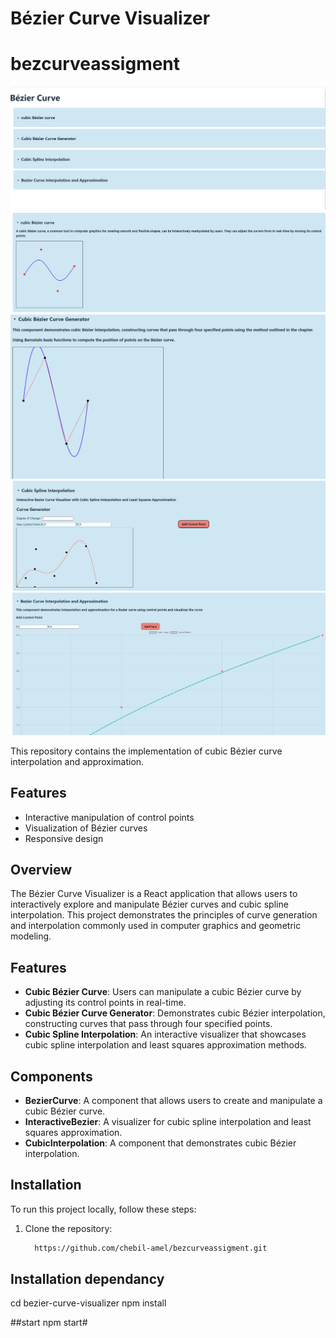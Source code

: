# Bézier Curve Visualizer
# bezcurveassigment

![Example Image](./public/image.png)
![Example Image](./public/img1.png)
![Example Image](./public/img2.png)
![Example Image](./public/img3.png)
![Example Image](./public/img4.png)

This repository contains the implementation of cubic Bézier curve interpolation and approximation.

## Features
- Interactive manipulation of control points
- Visualization of Bézier curves
- Responsive design


## Overview
The Bézier Curve Visualizer is a React application that allows users to interactively explore and manipulate Bézier curves and cubic spline interpolation. This project demonstrates the principles of curve generation and interpolation commonly used in computer graphics and geometric modeling.

## Features
- **Cubic Bézier Curve**: Users can manipulate a cubic Bézier curve by adjusting its control points in real-time.
- **Cubic Bézier Curve Generator**: Demonstrates cubic Bézier interpolation, constructing curves that pass through four specified points.
- **Cubic Spline Interpolation**: An interactive visualizer that showcases cubic spline interpolation and least squares approximation methods.

## Components
- **BezierCurve**: A component that allows users to create and manipulate a cubic Bézier curve.
- **InteractiveBezier**: A visualizer for cubic spline interpolation and least squares approximation.
- **CubicInterpolation**: A component that demonstrates cubic Bézier interpolation.

## Installation
To run this project locally, follow these steps:

1. Clone the repository:
   ```bash
     https://github.com/chebil-amel/bezcurveassigment.git

 ## Installation dependancy
   cd bezier-curve-visualizer
   npm install

##start 
   npm start#
